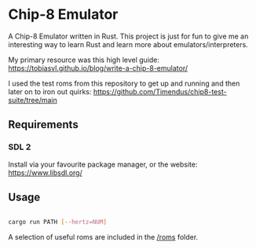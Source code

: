 # Chip-8 Emulator

A Chip-8 Emulator written in Rust. This project is just for fun to give me an interesting way to learn Rust and learn more about emulators/interpreters.

My primary resource was this high level guide: https://tobiasvl.github.io/blog/write-a-chip-8-emulator/

I used the test roms from this repository to get up and running and then later on to iron out quirks: https://github.com/Timendus/chip8-test-suite/tree/main

## Requirements

### SDL 2

Install via your favourite package manager, or the website: https://www.libsdl.org/

## Usage

```bash

cargo run PATH [--hertz=NUM]
```

A selection of useful roms are included in the [/roms](/roms/) folder.
